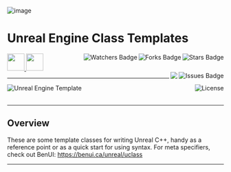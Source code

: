 ![image](https://user-images.githubusercontent.com/43964243/235778441-9dfb45ab-befd-480b-bc30-5eab5dc2efef.png)

# Unreal Engine Class Templates

<!-- Header Start -->
<a href = "https://docs.unrealengine.com/5.3/en-US/"> <img height="40" img width="40" src="https://cdn.simpleicons.org/unrealengine/white"> </a> 
<a href = "https://learn.microsoft.com/en-us/cpp/cpp-language"> <img height="40" img width="40" src="https://cdn.simpleicons.org/c++"> </a>
<img align="right" alt="Stars Badge" src="https://img.shields.io/github/stars/jdsherbert/Unreal-Engine-Class-Templates?label=%E2%AD%90"/>
<img align="right" alt="Forks Badge" src="https://img.shields.io/github/forks/jdsherbert/Unreal-Engine-Class-Templates?label=%F0%9F%8D%B4"/>
<img align="right" alt="Watchers Badge" src="https://img.shields.io/github/watchers/jdsherbert/Unreal-Engine-Class-Templates?label=%F0%9F%91%81%EF%B8%8F"/>
<img align="right" alt="Issues Badge" src="https://img.shields.io/github/issues/jdsherbert/Unreal-Engine-Class-Templates?label=%E2%9A%A0%EF%B8%8F"/>
<img align="right" src="https://hits.seeyoufarm.com/api/count/incr/badge.svg?url=https%3A%2F%2Fgithub.com%2FJDSherbert%2FUnreal-Engine-Class-Templates%2Fhit-counter%2FREADME&count_bg=%2379C83D&title_bg=%23555555&labelColor=0E1128&title=🔍&style=for-the-badge">
<!-- Header End --> 

-----------------------------------------------------------------------

<a href="https://docs.unrealengine.com/5.3/en-US/"> 
  <img align="left" alt="Unreal Engine Template" src="https://img.shields.io/badge/Unreal%20Engine%20Template-black?style=for-the-badge&logo=unrealengine&logoColor=white&color=black&labelColor=black"> </a>
  
<a href="https://choosealicense.com/licenses/mit/"> 
  <img align="right" alt="License" src="https://img.shields.io/badge/License%20:%20MIT-black?style=for-the-badge&logo=mit&logoColor=white&color=black&labelColor=black"> </a>
  
<br></br>

-----------------------------------------------------------------------
## Overview
These are some template classes for writing Unreal C++, handy as a reference point or as a quick start for using syntax.
For meta specifiers, check out BenUI:
https://benui.ca/unreal/uclass


-----------------------------------------------------------------------

